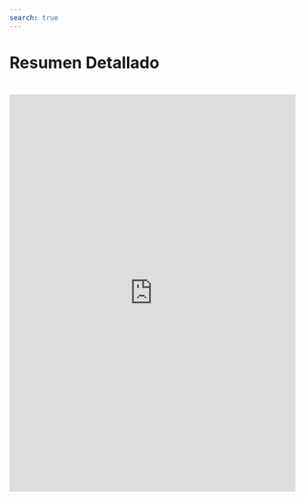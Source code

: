 ```yaml
---
search: true
---
```


# Resumen Detallado

<iframe src="https://widgets-es.modyo.com/inversiones/resumen-detallado" width="100%" height="700px" frameBorder="0"  style="overflow:auto;margin-top:20px;"/>
